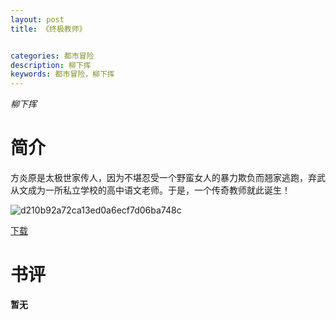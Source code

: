 ```yaml
---
layout: post
title: 《终极教师》


categories: 都市冒险
description: 柳下挥
keywords: 都市冒险，柳下挥
---
```


*柳下挥*

# 简介

方炎原是太极世家传人，因为不堪忍受一个野蛮女人的暴力欺负而翘家逃跑，弃武从文成为一所私立学校的高中语文老师。于是，一个传奇教师就此诞生！

![d210b92a72ca13ed0a6ecf7d06ba748c](http://tvax1.sinaimg.cn/large/008dGP0Fgy1gtyhu2d6kcj306o08wweq.jpg)

[下载](https://link.jscdn.cn/1drv/aHR0cHM6Ly8xZHJ2Lm1zL3QvcyFBaGU2R2dNWmVFb2poSHFJaEFCbHliT0toQS0zP2U9SjVGTlRW.txt)

# 书评
**暂无**